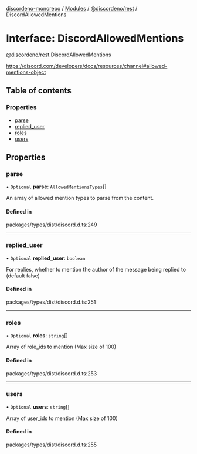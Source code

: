 [discordeno-monorepo](../README.md) / [Modules](../modules.md) / [@discordeno/rest](../modules/discordeno_rest.md) / DiscordAllowedMentions

# Interface: DiscordAllowedMentions

[@discordeno/rest](../modules/discordeno_rest.md).DiscordAllowedMentions

https://discord.com/developers/docs/resources/channel#allowed-mentions-object

## Table of contents

### Properties

- [parse](discordeno_rest.DiscordAllowedMentions.md#parse)
- [replied_user](discordeno_rest.DiscordAllowedMentions.md#replied_user)
- [roles](discordeno_rest.DiscordAllowedMentions.md#roles)
- [users](discordeno_rest.DiscordAllowedMentions.md#users)

## Properties

### parse

• `Optional` **parse**: [`AllowedMentionsTypes`](../enums/discordeno_rest.AllowedMentionsTypes.md)[]

An array of allowed mention types to parse from the content.

#### Defined in

packages/types/dist/discord.d.ts:249

---

### replied_user

• `Optional` **replied_user**: `boolean`

For replies, whether to mention the author of the message being replied to (default false)

#### Defined in

packages/types/dist/discord.d.ts:251

---

### roles

• `Optional` **roles**: `string`[]

Array of role_ids to mention (Max size of 100)

#### Defined in

packages/types/dist/discord.d.ts:253

---

### users

• `Optional` **users**: `string`[]

Array of user_ids to mention (Max size of 100)

#### Defined in

packages/types/dist/discord.d.ts:255
